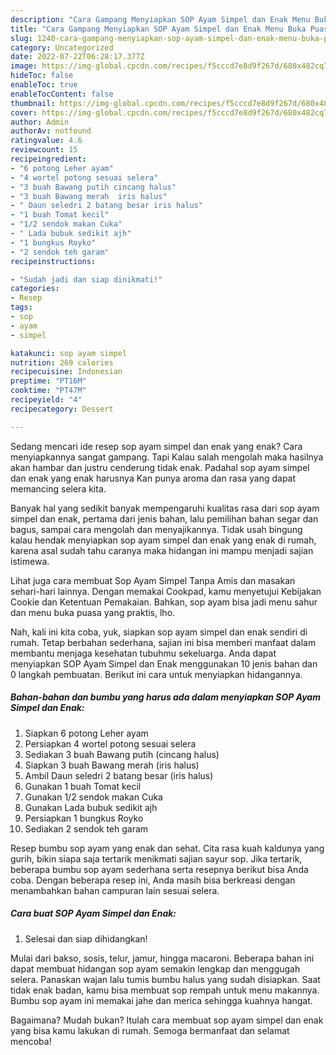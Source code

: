```yaml
---
description: "Cara Gampang Menyiapkan SOP Ayam Simpel dan Enak Menu Buka Puas"
title: "Cara Gampang Menyiapkan SOP Ayam Simpel dan Enak Menu Buka Puas"
slug: 1240-cara-gampang-menyiapkan-sop-ayam-simpel-dan-enak-menu-buka-puas
category: Uncategorized
date: 2022-07-22T06:28:17.377Z
image: https://img-global.cpcdn.com/recipes/f5cccd7e8d9f267d/680x482cq70/sop-ayam-simpel-dan-enak-foto-resep-utama.jpg
hideToc: false
enableToc: true
enableTocContent: false
thumbnail: https://img-global.cpcdn.com/recipes/f5cccd7e8d9f267d/680x482cq70/sop-ayam-simpel-dan-enak-foto-resep-utama.jpg
cover: https://img-global.cpcdn.com/recipes/f5cccd7e8d9f267d/680x482cq70/sop-ayam-simpel-dan-enak-foto-resep-utama.jpg
author: Admin
authorAv: notfound
ratingvalue: 4.6
reviewcount: 15
recipeingredient:
- "6 potong Leher ayam"
- "4 wortel potong sesuai selera"
- "3 buah Bawang putih cincang halus"
- "3 buah Bawang merah  iris halus"
- " Daun seledri 2 batang besar iris halus"
- "1 buah Tomat kecil"
- "1/2 sendok makan Cuka"
- " Lada bubuk sedikit ajh"
- "1 bungkus Royko"
- "2 sendok teh garam"
recipeinstructions:

- "Sudah jadi dan siap dinikmati!"
categories:
- Resep
tags:
- sop
- ayam
- simpel

katakunci: sop ayam simpel 
nutrition: 269 calories
recipecuisine: Indonesian
preptime: "PT16M"
cooktime: "PT47M"
recipeyield: "4"
recipecategory: Dessert

---
```



Sedang mencari ide resep sop ayam simpel dan enak yang enak? Cara menyiapkannya sangat gampang. Tapi Kalau salah mengolah maka hasilnya akan hambar dan justru cenderung tidak enak. Padahal sop ayam simpel dan enak yang enak harusnya Kan punya aroma dan rasa yang dapat memancing selera kita.


Banyak hal yang sedikit banyak mempengaruhi kualitas rasa dari sop ayam simpel dan enak, pertama dari jenis bahan, lalu pemilihan bahan segar dan bagus, sampai cara mengolah dan menyajikannya. Tidak usah bingung kalau hendak menyiapkan sop ayam simpel dan enak yang enak di rumah, karena asal sudah tahu caranya maka hidangan ini mampu menjadi sajian istimewa.

Lihat juga cara membuat Sop Ayam Simpel Tanpa Amis dan masakan sehari-hari lainnya. Dengan memakai Cookpad, kamu menyetujui Kebijakan Cookie dan Ketentuan Pemakaian. Bahkan, sop ayam bisa jadi menu sahur dan menu buka puasa yang praktis, lho.


Nah, kali ini kita coba, yuk, siapkan sop ayam simpel dan enak sendiri di rumah. Tetap berbahan sederhana, sajian ini bisa memberi manfaat dalam membantu menjaga kesehatan tubuhmu sekeluarga. Anda dapat menyiapkan SOP Ayam Simpel dan Enak menggunakan 10 jenis bahan dan 0 langkah pembuatan. Berikut ini cara untuk menyiapkan hidangannya.

<!--inarticleads1-->

##### Bahan-bahan dan bumbu yang harus ada dalam menyiapkan SOP Ayam Simpel dan Enak:

1. Siapkan 6 potong Leher ayam
1. Persiapkan 4 wortel potong sesuai selera
1. Sediakan 3 buah Bawang putih (cincang halus)
1. Siapkan 3 buah Bawang merah  (iris halus)
1. Ambil  Daun seledri 2 batang besar (iris halus)
1. Gunakan 1 buah Tomat kecil
1. Gunakan 1/2 sendok makan Cuka
1. Gunakan  Lada bubuk sedikit ajh
1. Persiapkan 1 bungkus Royko
1. Sediakan 2 sendok teh garam


Resep bumbu sop ayam yang enak dan sehat. Cita rasa kuah kaldunya yang gurih, bikin siapa saja tertarik menikmati sajian sayur sop. Jika tertarik, beberapa bumbu sop ayam sederhana serta resepnya berikut bisa Anda coba. Dengan beberapa resep ini, Anda masih bisa berkreasi dengan menambahkan bahan campuran lain sesuai selera. 

<!--inarticleads2-->

##### Cara buat SOP Ayam Simpel dan Enak:


1. Selesai dan siap dihidangkan!

Mulai dari bakso, sosis, telur, jamur, hingga macaroni. Beberapa bahan ini dapat membuat hidangan sop ayam semakin lengkap dan menggugah selera. Panaskan wajan lalu tumis bumbu halus yang sudah disiapkan. Saat tidak enak badan, kamu bisa membuat sop rempah untuk menu makannya. Bumbu sop ayam ini memakai jahe dan merica sehingga kuahnya hangat. 

Bagaimana? Mudah bukan? Itulah cara membuat sop ayam simpel dan enak yang bisa kamu lakukan di rumah. Semoga bermanfaat dan selamat mencoba!
